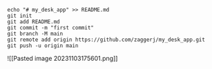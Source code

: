 ```shell
echo "# my_desk_app" >> README.md
git init
git add README.md
git commit -m "first commit"
git branch -M main
git remote add origin https://github.com/zaggerj/my_desk_app.git
git push -u origin main
```

![[Pasted image 20231103175601.png]]
